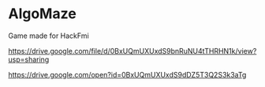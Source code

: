 # AlgoMaze
Game made for HackFmi



https://drive.google.com/file/d/0BxUQmUXUxdS9bnRuNU4tTHRHN1k/view?usp=sharing

https://drive.google.com/open?id=0BxUQmUXUxdS9dDZ5T3Q2S3k3aTg
